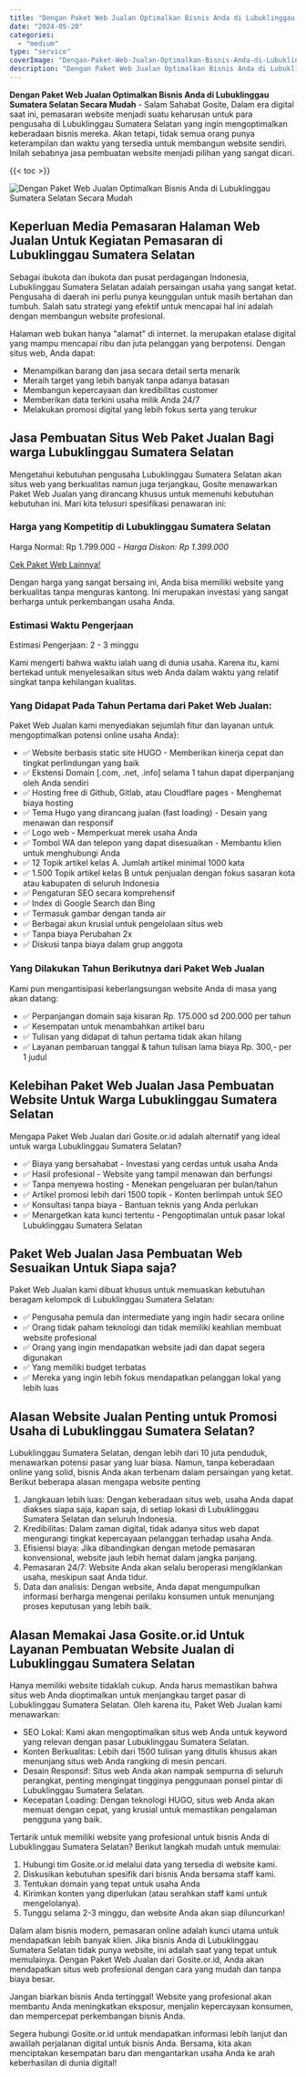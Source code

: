 ```yaml
---
title: "Dengan Paket Web Jualan Optimalkan Bisnis Anda di Lubuklinggau Sumatera Selatan Secara Mudah"
date: "2024-05-20"
categories: 
  - "medium"
type: "service"
coverImage: "Dengan-Paket-Web-Jualan-Optimalkan-Bisnis-Anda-di-Lubuklinggau-Sumatera-Selatan-Secara-Mudah.png"
description: "Dengan Paket Web Jualan Optimalkan Bisnis Anda di Lubuklinggau Sumatera Selatan Secara Mudah. Segera hubungi Gosite.or.id untuk mendapatkan informasi lebih l..."
---
```


**Dengan Paket Web Jualan Optimalkan Bisnis Anda di Lubuklinggau Sumatera Selatan Secara Mudah** - Salam Sahabat Gosite, Dalam era digital saat ini, pemasaran website menjadi suatu keharusan untuk para pengusaha di Lubuklinggau Sumatera Selatan yang ingin mengoptimalkan keberadaan bisnis mereka. Akan tetapi, tidak semua orang punya keterampilan dan waktu yang tersedia untuk membangun website sendiri. Inilah sebabnya jasa pembuatan website menjadi pilihan yang sangat dicari.

{{< toc >}}

![Dengan Paket Web Jualan Optimalkan Bisnis Anda di Lubuklinggau Sumatera Selatan Secara Mudah](/images/medium/Dengan-Paket-Web-Jualan-Optimalkan-Bisnis-Anda-di-Lubuklinggau-Sumatera-Selatan-Secara-Mudah.png)

## Keperluan Media Pemasaran Halaman Web Jualan Untuk Kegiatan Pemasaran di Lubuklinggau Sumatera Selatan

Sebagai ibukota dan ibukota dan pusat perdagangan Indonesia, Lubuklinggau Sumatera Selatan adalah persaingan usaha yang sangat ketat. Pengusaha di daerah ini perlu punya keunggulan untuk masih bertahan dan tumbuh. Salah satu strategi yang efektif untuk mencapai hal ini adalah dengan membangun website profesional.

Halaman web bukan hanya "alamat" di internet. Ia merupakan etalase digital yang mampu mencapai ribu dan juta pelanggan yang berpotensi. Dengan situs web, Anda dapat:

- Menampilkan barang dan jasa secara detail serta menarik
- Meraih target yang lebih banyak tanpa adanya batasan
- Membangun kepercayaan dan kredibilitas customer
- Memberikan data terkini usaha milik Anda 24/7
- Melakukan promosi digital yang lebih fokus serta yang terukur

## Jasa Pembuatan Situs Web Paket Jualan Bagi warga Lubuklinggau Sumatera Selatan

Mengetahui kebutuhan pengusaha Lubuklinggau Sumatera Selatan akan situs web yang berkualitas namun juga terjangkau, Gosite menawarkan Paket Web Jualan yang dirancang khusus untuk memenuhi kebutuhan kebutuhan ini. Mari kita telusuri spesifikasi penawaran ini:

### Harga yang Kompetitip di Lubuklinggau Sumatera Selatan

<a class="cta-button">Harga Normal: Rp 1.799.000 - <em>Harga Diskon: Rp 1.399.000</em></a>

<a href="/jasa-web/" class="cta-button">Cek Paket Web Lainnya!</a>

Dengan harga yang sangat bersaing ini, Anda bisa memiliki website yang berkualitas tanpa menguras kantong. Ini merupakan investasi yang sangat berharga untuk perkembangan usaha Anda.

### Estimasi Waktu Pengerjaan

Estimasi Pengerjaan: 2 - 3 minggu

Kami mengerti bahwa waktu ialah uang di dunia usaha. Karena itu, kami bertekad untuk menyelesaikan situs web Anda dalam waktu yang relatif singkat tanpa kehilangan kualitas.

### Yang Didapat Pada Tahun Pertama dari Paket Web Jualan:

Paket Web Jualan kami menyediakan sejumlah fitur dan layanan untuk mengoptimalkan potensi online usaha Anda}:

- ✅ Website berbasis static site HUGO - Memberikan kinerja cepat dan tingkat perlindungan yang baik
- ✅ Ekstensi Domain \[.com, .net, .info\] selama 1 tahun dapat diperpanjang oleh Anda sendiri
- ✅ Hosting free di Github, Gitlab, atau Cloudflare pages - Menghemat biaya hosting
- ✅ Tema Hugo yang dirancang jualan (fast loading) - Desain yang menawan dan responsif
- ✅ Logo web - Memperkuat merek usaha Anda
- ✅ Tombol WA dan telepon yang dapat disesuaikan - Membantu klien untuk menghubungi Anda
- ✅ 12 Topik artikel kelas A. Jumlah artikel minimal 1000 kata
- ✅ 1.500 Topik artikel kelas B untuk penjualan dengan fokus sasaran kota atau kabupaten di seluruh Indonesia
- ✅ Pengaturan SEO secara komprehensif
- ✅ Index di Google Search dan Bing
- ✅ Termasuk gambar dengan tanda air
- ✅ Berbagai akun krusial untuk pengelolaan situs web
- ✅ Tanpa biaya Perubahan 2x
- ✅ Diskusi tanpa biaya dalam grup anggota

### Yang Dilakukan Tahun Berikutnya dari Paket Web Jualan

Kami pun mengantisipasi keberlangsungan website Anda di masa yang akan datang:

- ✅ Perpanjangan domain saja kisaran Rp. 175.000 sd 200.000 per tahun
- ✅ Kesempatan untuk menambahkan artikel baru
- ✅ Tulisan yang didapat di tahun pertama tidak akan hilang
- ✅ Layanan pembaruan tanggal & tahun tulisan lama biaya Rp. 300,- per 1 judul

## Kelebihan Paket Web Jualan Jasa Pembuatan Website Untuk Warga Lubuklinggau Sumatera Selatan

Mengapa Paket Web Jualan dari Gosite.or.id adalah alternatif yang ideal untuk warga Lubuklinggau Sumatera Selatan?

- ✅ Biaya yang bersahabat - Investasi yang cerdas untuk usaha Anda
- ✅ Hasil profesional - Website yang tampil menawan dan berfungsi
- ✅ Tanpa menyewa hosting - Menekan pengeluaran per bulan/tahun
- ✅ Artikel promosi lebih dari 1500 topik - Konten berlimpah untuk SEO
- ✅ Konsultasi tanpa biaya - Bantuan teknis yang Anda perlukan
- ✅ Menargetkan kata kunci tertentu - Pengoptimalan untuk pasar lokal Lubuklinggau Sumatera Selatan

## Paket Web Jualan Jasa Pembuatan Web Sesuaikan Untuk Siapa saja?

Paket Web Jualan kami dibuat khusus untuk memuaskan kebutuhan beragam kelompok di Lubuklinggau Sumatera Selatan:

- ✅ Pengusaha pemula dan intermediate yang ingin hadir secara online
- ✅ Orang tidak paham teknologi dan tidak memiliki keahlian membuat website profesional
- ✅ Orang yang ingin mendapatkan website jadi dan dapat segera digunakan
- ✅ Yang memiliki budget terbatas
- ✅ Mereka yang ingin lebih fokus mendapatkan pelanggan lokal yang lebih luas

## Alasan Website Jualan Penting untuk Promosi Usaha di Lubuklinggau Sumatera Selatan?

Lubuklinggau Sumatera Selatan, dengan lebih dari 10 juta penduduk, menawarkan potensi pasar yang luar biasa. Namun, tanpa keberadaan online yang solid, bisnis Anda akan terbenam dalam persaingan yang ketat. Berikut beberapa alasan mengapa website penting

1. Jangkauan lebih luas: Dengan keberadaan situs web, usaha Anda dapat diakses siapa saja, kapan saja, di setiap lokasi di Lubuklinggau Sumatera Selatan dan seluruh Indonesia.
2. Kredibilitas: Dalam zaman digital, tidak adanya situs web dapat mengurangi tingkat kepercayaan pelanggan terhadap usaha Anda.
3. Efisiensi biaya: Jika dibandingkan dengan metode pemasaran konvensional, website jauh lebih hemat dalam jangka panjang.
4. Pemasaran 24/7: Website Anda akan selalu beroperasi mengiklankan usaha, meskipun saat Anda tidur.
5. Data dan analisis: Dengan website, Anda dapat mengumpulkan informasi berharga mengenai perilaku konsumen untuk menunjang proses keputusan yang lebih baik.

## Alasan Memakai Jasa Gosite.or.id Untuk Layanan Pembuatan Website Jualan di Lubuklinggau Sumatera Selatan

Hanya memiliki website tidaklah cukup. Anda harus memastikan bahwa situs web Anda dioptimalkan untuk menjangkau target pasar di Lubuklinggau Sumatera Selatan. Oleh karena itu, Paket Web Jualan kami menawarkan:

- SEO Lokal: Kami akan mengoptimalkan situs web Anda untuk keyword yang relevan dengan pasar Lubuklinggau Sumatera Selatan.
- Konten Berkualitas: Lebih dari 1500 tulisan yang ditulis khusus akan menunjang situs web Anda rangking di mesin pencari.
- Desain Responsif: Situs web Anda akan nampak sempurna di seluruh perangkat, penting mengingat tingginya penggunaan ponsel pintar di Lubuklinggau Sumatera Selatan.
- Kecepatan Loading: Dengan teknologi HUGO, situs web Anda akan memuat dengan cepat, yang krusial untuk memastikan pengalaman pengguna yang baik.

Tertarik untuk memiliki website yang profesional untuk bisnis Anda di Lubuklinggau Sumatera Selatan? Berikut langkah mudah untuk memulai:

1. Hubungi tim Gosite.or.id melalui data yang tersedia di website kami.
2. Diskusikan kebutuhan spesifik dari bisnis Anda bersama staff kami.
3. Tentukan domain yang tepat untuk usaha Anda
4. Kirimkan konten yang diperlukan (atau serahkan staff kami untuk mengelolanya).
5. Tunggu selama 2-3 minggu, dan website Anda akan siap diluncurkan!

Dalam alam bisnis modern, pemasaran online adalah kunci utama untuk mendapatkan lebih banyak klien. Jika bisnis Anda di Lubuklinggau Sumatera Selatan tidak punya website, ini adalah saat yang tepat untuk memulainya. Dengan Paket Web Jualan dari Gosite.or.id, Anda akan mendapatkan situs web profesional dengan cara yang mudah dan tanpa biaya besar.

Jangan biarkan bisnis Anda tertinggal! Website yang profesional akan membantu Anda meningkatkan eksposur, menjalin kepercayaan konsumen, dan mempercepat perkembangan bisnis Anda.

Segera hubungi Gosite.or.id untuk mendapatkan informasi lebih lanjut dan awalilah perjalanan digital untuk bisnis Anda. Bersama, kita akan menciptakan kesempatan baru dan mengantarkan usaha Anda ke arah keberhasilan di dunia digital!